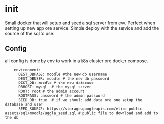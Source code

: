 # init

Small docker that will setup and seed a sql server from evv.
Perfect when setting up new app ore service.
Simple deploy with the service and add the source of the sql to use.


## Config
all config is done by env to work in a k8s cluster ore docker compose.

```
    environment:
      DEST_DBPASS: moodle #the new db username
      DEST_DBUSER: moodle # the new db password
      DEST_DB: moodle # the new database
      DBHOST: mysql  # the mysql server
      ROOT: root # the admin account
      ROOTPASS: password # the admin password
      SEED_DB: true  # if we should add data ore one setup the database and user 
      SEED_SOURCE: https://storage.googleapis.com/elino-public-assets/sql/moodle/uggla_seed.sql # public file to download and add to the db

```




